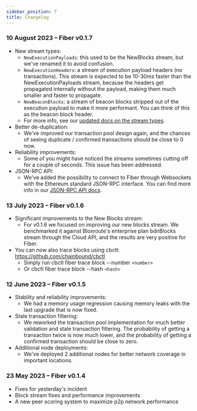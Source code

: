 ```yaml
---
sidebar_position: 7
title: Changelog
---
```


### 10 August 2023 – Fiber v0.1.7

- New stream types:
  - `NewExecutionPayloads`: this used to be the NewBlocks stream, but we've renamed it to avoid confusion.
  - `NewExecutionHeaders`: a stream of execution payload headers (no transactions). This stream is expected to be 10-30ms faster than the NewExecutionPayloads stream, because the headers get propagated internally without the payload, making them much smaller and faster to propagate.
  - `NewBeaconBlocks`: a stream of beacon blocks stripped out of the execution payload to make it more performant. You can think of this as the beacon block header.
  - For more info, see our [updated docs on the stream types](./usage/streams_sub.mdx).
- Better de-duplication:
  - We've improved our transaction pool design again, and the chances of seeing duplicate / confirmed transactions should be close to 0 now.
- Reliability improvements:
  - Some of you might have noticed the streams sometimes cutting off for a couple of seconds. This issue has been addressed.
- JSON-RPC API:
  - We've added the possibility to connect to Fiber through Websockets with the Ethereum standard JSON-RPC interface. You can find more info in our [JSON-RPC API docs](./usage/json-rpc.mdx).

### 13 July 2023 – Fiber v0.1.6

- Significant improvements to the New Blocks stream:
  - For v0.1.6 we focused on improving our new blocks stream. We benchmarked it against Bloxroute's enterprise plan bdnBlocks stream through the Cloud API, and the results are very positive for Fiber.
- You can now also trace blocks using cbctl: https://github.com/chainbound/cbctl
  - Simply run cbctl fiber trace block --number `<number>`
  - Or cbctl fiber trace block --hash `<hash>`

### 12 June 2023 – Fiber v0.1.5

- Stability and reliability improvements:
  - We had a memory usage regression causing memory leaks with the last upgrade that is now fixed.
- Stale transaction filtering:
  - We reworked the transaction pool implementation for much better validation and stale transaction filtering. The probability of getting a transaction twice is now much lower, and the probability of getting a confirmed transaction should be close to zero.
- Additional node deployments:
  - We've deployed 2 additional nodes for better network coverage in important locations.

### 23 May 2023 – Fiber v0.1.4

- Fixes for yesterday's incident
- Block stream fixes and performance improvements
- A new peer scoring system to maximize p2p network performance
